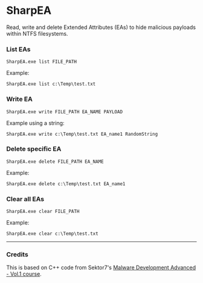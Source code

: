 # SharpEA

Read, write and delete Extended Attributes (EAs) to hide malicious payloads within NTFS filesystems.

### List EAs

```
SharpEA.exe list FILE_PATH
```

Example:

```
SharpEA.exe list c:\Temp\test.txt
```

### Write EA

```
SharpEA.exe write FILE_PATH EA_NAME PAYLOAD
```

Example using a string:

```
SharpEA.exe write c:\Temp\test.txt EA_name1 RandomString
```

### Delete specific EA

```
SharpEA.exe delete FILE_PATH EA_NAME
```

Example:

```
SharpEA.exe delete c:\Temp\test.txt EA_name1
```


### Clear all EAs

```
SharpEA.exe clear FILE_PATH
```

Example:

```
SharpEA.exe clear c:\Temp\test.txt
```


--------------------------------------------------------

### Credits

This is based on C++ code from Sektor7's [Malware Development Advanced - Vol.1 course](https://institute.sektor7.net/rto-maldev-adv1).
